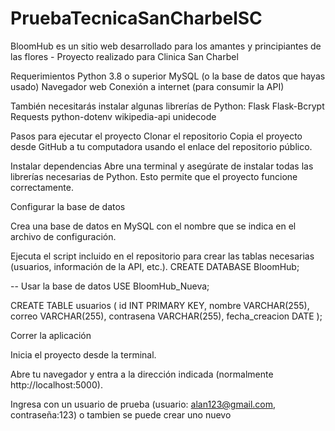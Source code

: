 # PruebaTecnicaSanCharbelSC
BloomHub es un sitio web desarrollado para los amantes y principiantes de las flores - Proyecto realizado para Clinica San Charbel

Requerimientos
Python 3.8 o superior
MySQL (o la base de datos que hayas usado)
Navegador web
Conexión a internet (para consumir la API)

También necesitarás instalar algunas librerías de Python:
Flask
Flask-Bcrypt
Requests
python-dotenv
wikipedia-api
unidecode

Pasos para ejecutar el proyecto
Clonar el repositorio
Copia el proyecto desde GitHub a tu computadora usando el enlace del repositorio público.

Instalar dependencias
Abre una terminal y asegúrate de instalar todas las librerías necesarias de Python. Esto permite que el proyecto funcione correctamente.

Configurar la base de datos

Crea una base de datos en MySQL con el nombre que se indica en el archivo de configuración.

Ejecuta el script incluido en el repositorio para crear las tablas necesarias (usuarios, información de la API, etc.).
CREATE DATABASE BloomHub;

-- Usar la base de datos
USE BloomHub_Nueva;

CREATE TABLE usuarios (
    id INT PRIMARY KEY,
    nombre VARCHAR(255),
    correo VARCHAR(255),
    contrasena VARCHAR(255),
    fecha_creacion DATE
);

Correr la aplicación

Inicia el proyecto desde la terminal.

Abre tu navegador y entra a la dirección indicada (normalmente http://localhost:5000).

Ingresa con un usuario de prueba (usuario: alan123@gmail.com, contraseña:123) o tambien se puede crear uno nuevo
